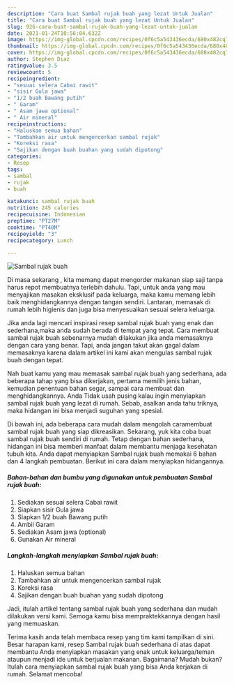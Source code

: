 ```yaml
---
description: "Cara buat Sambal rujak buah yang lezat Untuk Jualan"
title: "Cara buat Sambal rujak buah yang lezat Untuk Jualan"
slug: 926-cara-buat-sambal-rujak-buah-yang-lezat-untuk-jualan
date: 2021-01-24T10:56:04.632Z
image: https://img-global.cpcdn.com/recipes/0f6c5a543436ecda/680x482cq70/sambal-rujak-buah-foto-resep-utama.jpg
thumbnail: https://img-global.cpcdn.com/recipes/0f6c5a543436ecda/680x482cq70/sambal-rujak-buah-foto-resep-utama.jpg
cover: https://img-global.cpcdn.com/recipes/0f6c5a543436ecda/680x482cq70/sambal-rujak-buah-foto-resep-utama.jpg
author: Stephen Diaz
ratingvalue: 3.5
reviewcount: 5
recipeingredient:
- "sesuai selera Cabai rawit"
- "sisir Gula jawa"
- "1/2 buah Bawang putih"
- " Garam"
- " Asam jawa optional"
- " Air mineral"
recipeinstructions:
- "Haluskan semua bahan"
- "Tambahkan air untuk mengencerkan sambal rujak"
- "Koreksi rasa"
- "Sajikan dengan buah buahan yang sudah dipotong"
categories:
- Resep
tags:
- sambal
- rujak
- buah

katakunci: sambal rujak buah 
nutrition: 245 calories
recipecuisine: Indonesian
preptime: "PT27M"
cooktime: "PT40M"
recipeyield: "3"
recipecategory: Lunch

---
```



![Sambal rujak buah](https://img-global.cpcdn.com/recipes/0f6c5a543436ecda/680x482cq70/sambal-rujak-buah-foto-resep-utama.jpg)

Di masa  sekarang , kita memang dapat mengorder makanan siap saji tanpa harus repot membuatnya terlebih dahulu. Tapi, untuk anda yang mau menyajikan masakan eksklusif pada keluarga, maka kamu memang lebih baik menghidangkannya dengan tangan sendiri. Lantaran, memasak di rumah lebih higienis dan juga bisa menyesuaikan sesuai selera keluarga.

Jika anda lagi mencari inspirasi resep sambal rujak buah yang enak dan sederhana,maka anda sudah berada di tempat yang tepat. Cara membuat sambal rujak buah  sebenarnya mudah dilakukan jika anda memasaknya dengan cara yang benar. Tapi, anda jangan takut akan gagal dalam memasaknya 
karena dalam artikel ini kami akan mengulas sambal rujak buah dengan tepat.  



Nah buat kamu yang mau memasak sambal rujak buah yang sederhana, ada beberapa tahap yang bisa dikerjakan, pertama memilih jenis bahan, kemudian penentuan bahan segar, sampai cara membuat dan menghidangkannya. Anda Tidak usah pusing kalau ingin menyiapkan sambal rujak buah yang lezat di rumah. Sebab, asalkan anda  tahu triknya, maka hidangan ini bisa menjadi suguhan yang spesial.

Di bawah ini, ada beberapa cara mudah dalam mengolah caramembuat sambal rujak buah yang siap dikreasikan. Sekarang, yuk kita coba buat sambal rujak buah sendiri di rumah. Tetap dengan bahan sederhana, hidangan ini bisa memberi manfaat dalam membantu menjaga kesehatan tubuh kita. Anda dapat menyiapkan Sambal rujak buah memakai 6 bahan dan 4 langkah pembuatan. Berikut ini cara dalam menyiapkan hidangannya.

<!--inarticleads1-->

##### Bahan-bahan dan bumbu yang digunakan untuk pembuatan Sambal rujak buah:

1. Sediakan sesuai selera Cabai rawit
1. Siapkan sisir Gula jawa
1. Siapkan 1/2 buah Bawang putih
1. Ambil  Garam
1. Sediakan  Asam jawa (optional)
1. Gunakan  Air mineral




<!--inarticleads2-->

##### Langkah-langkah menyiapkan Sambal rujak buah:

1. Haluskan semua bahan
1. Tambahkan air untuk mengencerkan sambal rujak
1. Koreksi rasa
1. Sajikan dengan buah buahan yang sudah dipotong




Jadi, itulah artikel tentang  sambal rujak buah  yang sederhana dan mudah dilakukan versi kami. Semoga kamu bisa mempraktekkannya dengan hasil yang memuaskan. 

Terima kasih anda telah membaca resep yang tim kami tampilkan di sini. Besar harapan kami, resep  Sambal rujak buah sederhana di atas dapat membantu Anda menyiapkan masakan yang enak untuk keluarga/teman ataupun menjadi ide untuk berjualan makanan. Bagaimana? Mudah bukan? Itulah cara menyiapkan sambal rujak buah yang bisa Anda kerjakan di rumah. Selamat mencoba!

